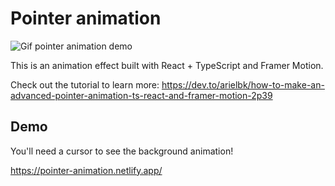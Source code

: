 # Pointer animation

![Gif pointer animation demo](https://dev-to-uploads.s3.amazonaws.com/uploads/articles/oq1yvn0d9fd7jn2zz7oj.gif)

This is an animation effect built with React + TypeScript and Framer Motion.

Check out the tutorial to learn more: https://dev.to/arielbk/how-to-make-an-advanced-pointer-animation-ts-react-and-framer-motion-2p39

## Demo

You'll need a cursor to see the background animation!

https://pointer-animation.netlify.app/
